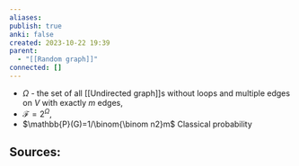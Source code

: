```yaml
---
aliases: 
publish: true
anki: false
created: 2023-10-22 19:39
parent:
  - "[[Random graph]]"
connected: []
---
```

- $\Omega$ - the set of all [[Undirected graph]]s without loops and multiple edges on $V$ with exactly $m$ edges,
 - $\mathcal{F}=2^\Omega$,
- $\mathbb{P}(G)=1/\binom{\binom n2}m$
 Classical probability









**Sources:**
- 

